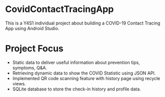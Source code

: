 # CovidContactTracingApp
This is a Y4S1 individual project about building a COVID-19 Contact Tracing App using Android Studio.

# Project Focus
*	Static data to deliver useful information about prevention tips, symptoms, Q&A.
*	Retrieving dynamic data to show the COVID Statistic using JSON API.
*	Implemented QR code scanning feature with history page using recycle views.
*	SQLite database to store the check-in history and profile data.

